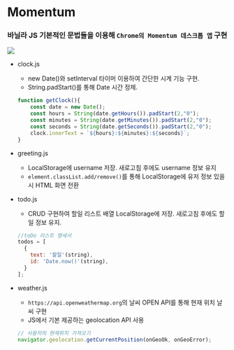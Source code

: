 # Momentum

### 바닐라 JS 기본적인 문법들을 이용해 `Chrome의 Momentum 데스크톱 앱` 구현

<img src = "https://user-images.githubusercontent.com/96935557/194744551-e9850148-022a-4316-8d64-7a9b8f9a6cd9.gif">

- clock.js
    - new Date()와 setInterval 타이머 이용하여 간단한 시계 기능 구현.
    - String.padStart()를 통해 Date 시간 정제.

    ```js
    function getClock(){
        const date = new Date();
        const hours = String(date.getHours()).padStart(2,"0");
        const minutes = String(date.getMinutes()).padStart(2,"0");
        const seconds = String(date.getSeconds()).padStart(2,"0");
        clock.innerText = `${hours}:${minutes}:${seconds}`;
    }
    ```

- greeting.js

    - LocalStorage에 username 저장. 새로고침 후에도 username 정보 유지
    - `element.classList.add/remove()`를 통해 LocalStorage에 유저 정보 있을 시 HTML 화면 전환

- todo.js

    - CRUD 구현하여 할일 리스트 배열 LocalStorage에 저장. 새로고침 후에도 할일 정보 유지.

    ```js
    //toDo 리스트 명세서
    todos = [
      {
        text: '할일'(string),
        id: 'Date.now()'(string),
      }
    ];
    ```

- weather.js

    - `https://api.openweathermap.org`의 날씨 OPEN API를 통해 현재 위치 날씨 구현
    - JS에서 기본 제공하는 geolocation API 사용

    ```js
    // 사용자의 현재위치 가져오기
    navigator.geolocation.getCurrentPosition(onGeoOk, onGeoError);
    ```
